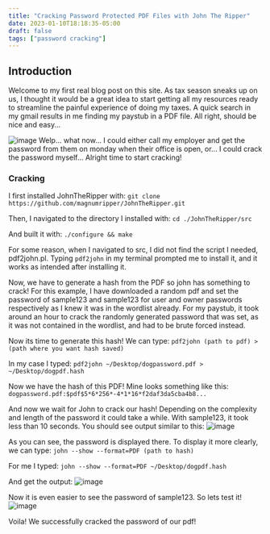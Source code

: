 ```yaml
---
title: "Cracking Password Protected PDF Files with John The Ripper"
date: 2023-01-10T18:18:35-05:00
draft: false
tags: ["password cracking"]
---
```

## Introduction
Welcome to my first real blog post on this site. As tax season sneaks up on us, I thought it would be a great idea to start getting all my resources ready to streamline the painful experience of doing my taxes. A quick search in my gmail results in me finding my paystub in a PDF file. All right, should be nice and easy...

<!--more-->

![image](/img/2/p1.png)
Welp... what now... I could either call my employer and get the password from them on monday when their office is open, or... I could crack the password myself... Alright time to start cracking!

### Cracking
I first installed JohnTheRipper with:
`git clone https://github.com/magnumripper/JohnTheRipper.git`

Then, I navigated to the directory I installed with:
`cd ./JohnTheRipper/src`

And built it with:
`./configure && make`


For some reason, when I navigated to src, I did not find the script I needed, pdf2john.pl. Typing `pdf2john` in my terminal prompted me to install it, and it works as intended after installing it.

Now, we have to generate a hash from the PDF so john has something to crack! For this example, I have downloaded a random pdf and set the password of sample123 and sample123 for user and owner passwords respectively as I knew it was in the wordlist already. For my paystub, it took around an hour to crack the randomly generated password that was set, as it was not contained in the wordlist, and had to be brute forced instead.

Now its time to generate this hash! We can type:
`pdf2john (path to pdf) > (path where you want hash saved)`

In my case I typed:
`pdf2john ~/Desktop/dogpassword.pdf > ~/Desktop/dogpdf.hash`

Now we have the hash of this PDF! Mine looks something like this:
`dogpassword.pdf:$pdf$5*6*256*-4*1*16*f2daf3da5cba4b8...`

And now we wait for John to crack our hash! Depending on the complexity and length of the password it could take a while. With sample123, it took less than 10 seconds. You should see output similar to this:
![image](/img/2/p2.png)



As you can see, the password is displayed there. To display it more clearly, we can type:
`john --show --format=PDF (path to hash)`

For me I typed:
`john --show --format=PDF ~/Desktop/dogpdf.hash`

And get the output:
![image](/img/2/p3.png)


Now it is even easier to see the password of sample123. So lets test it!
![image](/img/2/p4.png)

Voila! We successfully cracked the password of our pdf!
